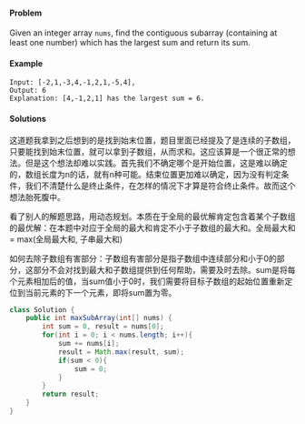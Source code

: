 #### Problem

Given an integer array `nums`, find the contiguous subarray (containing at least one number) which has the largest sum and return its sum.

#### Example

```
Input: [-2,1,-3,4,-1,2,1,-5,4],
Output: 6
Explanation: [4,-1,2,1] has the largest sum = 6.
```

#### Solutions

这道题我拿到之后想到的是找到始末位置，题目里面已经提及了是连续的子数组，只要能找到始末位置，就可以拿到子数组，从而求和。这应该算是一个很正常的想法。但是这个想法却难以实践。首先我们不确定哪个是开始位置，这是难以确定的，数组长度为n的话，就有n种可能。结束位置更加难以确定，因为没有判定条件，我们不清楚什么是终止条件，在怎样的情况下才算是符合终止条件。故而这个想法胎死腹中。

看了别人的解题思路，用动态规划。本质在于全局的最优解肯定包含着某个子数组的最优解：在本题中对应于全局的最大和肯定不小于子数组的最大和。全局最大和 = max(全局最大和, 子串最大和)

如何去除子数组有害部分：子数组有害部分是指子数组中连续部分和小于0的部分，这部分不会对找到最大和子数组提供到任何帮助，需要及时去除。sum是将每个元素相加后的值，当sum值小于0时，我们需要将目标子数组的起始位置重新定位到当前元素的下一个元素，即将sum置为零。

```java
class Solution {
    public int maxSubArray(int[] nums) {
        int sum = 0, result = nums[0];
        for(int i = 0; i < nums.length; i++){
            sum += nums[i];
            result = Math.max(result, sum);
            if(sum < 0){
                sum = 0;
            }
        }
        return result;
    }
}
```



